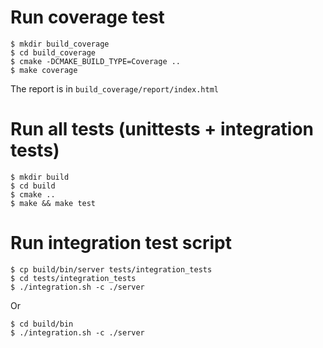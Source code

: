 # Run coverage test
```
$ mkdir build_coverage
$ cd build_coverage
$ cmake -DCMAKE_BUILD_TYPE=Coverage ..
$ make coverage
```
The report is in `build_coverage/report/index.html`

# Run all tests (unittests + integration tests)
```
$ mkdir build
$ cd build
$ cmake ..
$ make && make test
```

# Run integration test script
```
$ cp build/bin/server tests/integration_tests
$ cd tests/integration_tests
$ ./integration.sh -c ./server
```
Or
```
$ cd build/bin
$ ./integration.sh -c ./server
```